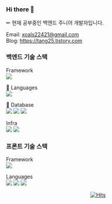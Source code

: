 ### Hi there 👋
✏ 현재 공부중인 백엔드 주니어 개발자입니다.

Email: xoals22421@gmail.com  
Blog: https://tang25.tistory.com  

### 백엔드 기술 스택
Framework  
<img src="https://img.shields.io/badge/spring-6DB33F?style=for-the-badge&logo=spring&logoColor=white"> 

💬 Languages  
<img src="https://img.shields.io/badge/java-007396?style=for-the-badge&logo=java&logoColor=white">

💾 Database  
<img src="https://img.shields.io/badge/mysql-4479A1?style=for-the-badge&logo=mysql&logoColor=white">
<img src="https://img.shields.io/badge/redis-DD0031?style=for-the-badge&logo=redis&logoColor=white">
<img src="https://img.shields.io/badge/firebase-FFCA28?style=for-the-badge&logo=firebase&logoColor=white">

Infra  
<img src="https://img.shields.io/badge/amazonaws-232F3E?style=for-the-badge&logo=amazonaws&logoColor=white"> 
<img src="https://img.shields.io/badge/docker-339AF0?style=for-the-badge&logo=docker&logoColor=white">


### 프론트 기술 스택
Framework  
<img src="https://img.shields.io/badge/angular 2+-DD0031?style=for-the-badge&logo=angular 2+&logoColor=white">

Languages  
<img src="https://img.shields.io/badge/javascript-F7DF1E?style=for-the-badge&logo=javascript&logoColor=black">
<img src="https://img.shields.io/badge/typescript-3776AB?style=for-the-badge&logo=typescript&logoColor=white">
<img src="https://img.shields.io/badge/agolia-0000FF?style=for-the-badge&logo=agolia&logoColor=white">

<div align=center>
	
  [![Hits](https://hits.seeyoufarm.com/api/count/incr/badge.svg?url=https%3A%2F%2Fgithub.com%2Fzzsza)](https://hits.seeyoufarm.com) 
	
  </div>

<!--
**xoals25/xoals25** is a ✨ _special_ ✨ repository because its `README.md` (this file) appears on your GitHub profile.

Here are some ideas to get you started:

- 🔭 I’m currently working on ...
- 🌱 I’m currently learning ...
- 👯 I’m looking to collaborate on ...
- 🤔 I’m looking for help with ...
- 💬 Ask me about ...
- 📫 How to reach me: ...
- 😄 Pronouns: ...
- ⚡ Fun fact: ...
-->
